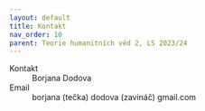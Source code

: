 ```yaml
---
layout: default
title: Kontakt
nav_order: 10
parent: Teorie humanitních věd 2, LS 2023/24
---
```

<dl>
<dt>Kontakt</dt><dd>Borjana Dodova</dd>
<dt>Email</dt><dd>borjana (tečka) dodova (zavináč) gmail.com</dd>
</dl>
